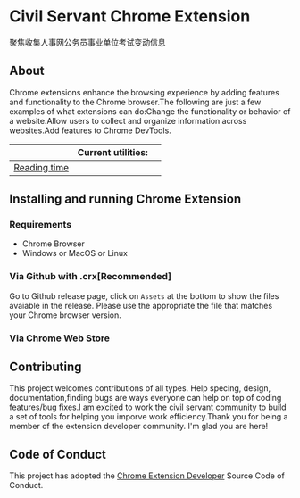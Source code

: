 # Civil Servant Chrome Extension
聚焦收集人事网公务员事业单位考试变动信息

## About
Chrome extensions enhance the browsing experience by adding features and functionality to the Chrome browser.The following are just a few examples of what extensions can do:Change the functionality or behavior of a website.Allow users to collect and organize information across websites.Add features to Chrome DevTools.

|              | Current utilities: |              |
|--------------|--------------------|--------------|
| [Reading time]() | []() | []() |
## Installing and running Chrome Extension

### Requirements
- Chrome Browser
- Windows or MacOS or Linux
### Via Github with .crx[Recommended]
Go to Github release page, click on `Assets` at the bottom to show the files avaiable in the release. Please use the appropriate the file that matches your Chrome browser version. 
### Via Chrome Web Store

## Contributing
This project welcomes contributions of all types. Help specing, design, documentation,finding bugs are ways everyone can help on top of coding features/bug fixes.I am excited to work the civil servant community to build a set of tools for helping you imporve work efficiency.Thank you for being a member of the extension developer community. I'm glad you are here!

## Code of Conduct 
This project has adopted the [Chrome Extension Developer](https://developer.chrome.com/docs/extensions/reference/) Source Code of Conduct.